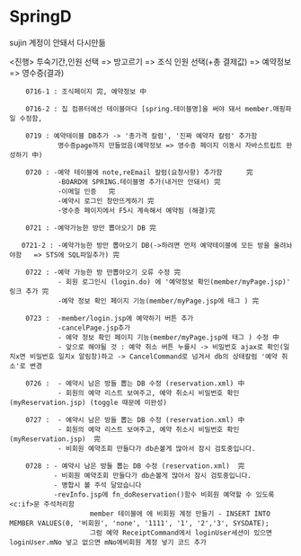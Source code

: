 # SpringD
sujin 계정이 안돼서 다시만듦

<진행>
투숙기간,인원 선택 => 방고르기 => 조식 인원 선택(+총 결제값) => 예약정보 => 영수증(결과)

        0716-1 : 조식페이지 完, 예약정보 中
        
        0716-2 : 집 컴퓨터에선 테이블마다 [spring.테이블명]을 써야 돼서 member.매핑파일 수정함,
        
        0719 : 예약테이블 DB추가 -> '총가격 칼럼', '진짜 예약자 칼럼' 추가함
                영수증page까지 만들었음(예약정보 => 영수증 페이지 이동시 자바스트립트 완성하기 中)
                
        0720 : -예약 테이블에 note,reEmail 칼럼(요청사항) 추가함      完
                -BOARD에 SPRING.테이블명 추가(내거만 안돼서) 完
                -이메일 인증   完
                -예약시 로그인 창만뜨게하기 完
                -영수증 페이지에서 F5시 계속해서 예약됨 (해결)完
                
        0721 : -예약가능한 방만 뽑아오기 DB 完
        
       0721-2 : -예약가능한 방만 뽑아오기 DB(->하려면 먼저 예약테이블에 모든 방을 올려놔야함   => STS에 SQL파일추가) 完
       
        0722 : -예약 가능한 방 만뽑아오기 오류 수정 完
                - 회원 로그인시 (login.do) 에 '예약정보 확인(member/myPage.jsp)' 링크 추가 完
                -예약 정보 확인 페이지 기능(member/myPage.jsp에 태그 ) 完
                
        0723 :  -member/login.jsp에 예약하기 버튼 추가
                -cancelPage.jsp추가
                - 예약 정보 확인 페이지 기능(member/myPage.jsp에 태그 ) 수정 中
                - 앞으로 해야될 것 : 예약 취소 버튼 누를시 -> 비밀번호 ajax로 확인(일치x면 비밀번호 일치x 알림창)하고 -> CancelCommand로 넘겨서 db의 상태칼럼 '예약 취소'로 변경

        0726 :  - 예약시 남은 방들 뽑는 DB 수정 (reservation.xml) 中
                - 회원의 예약 리스트 보여주고, 예약 취소시 비밀번호 확인(myReservation.jsp) (toggle 때문에 미완성)
                
        0727 :  - 예약시 남은 방들 뽑는 DB 수정 (reservation.xml) 中
                - 회원의 예약 리스트 보여주고, 예약 취소시 비밀번호 확인(myReservation.jsp)  完
                - 비회원 예약조회 만들다가 db손볼게 많아서 잠시 검토중입니다.
                
        0728 : - 예약시 남은 방들 뽑는 DB 수정 (reservation.xml)  完
               - 비회원 예약조회 만들다가 db손볼게 많아서 잠시 검토중입니다.
               - 병합시 볼 주석 달았습니다
               -revInfo.jsp에 fn_doReservation()함수 비회원 예약할 수 있도록 <c:if>문 주석처리함
                        member 테이블에 에 비회원 계정 만들기 - INSERT INTO MEMBER VALUES(0, '비회원', 'none', '1111', '1', '2','3', SYSDATE);
                        그럼 예약 ReceiptCommand에서 loginUser세션이 있으면 loginUser.mNo 넣고 없으면 mNo에비회원 계정 넣기 코드 추가
        



              
                
